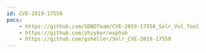 ```yaml
---
id: CVE-2019-17558
pocs:
    - https://github.com/SDNDTeam/CVE-2019-17558_Solr_Vul_Tool
    - https://github.com/zhzyker/exphub
    - https://github.com/gsheller/Solr_CVE-2019-17558
---
```

